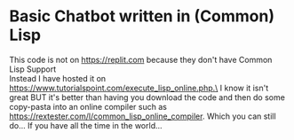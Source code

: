 # Basic Chatbot written in (Common) Lisp
This code is not on https://replit.com because they don't have Common Lisp Support\
Instead I have hosted it on https://www.tutorialspoint.com/execute_lisp_online.php.\
I know it isn't great BUT it's better than having you download the code and then do some copy-pasta into an online compiler such as https://rextester.com/l/common_lisp_online_compiler. Which you can still do... If you have all the time in the world...   
